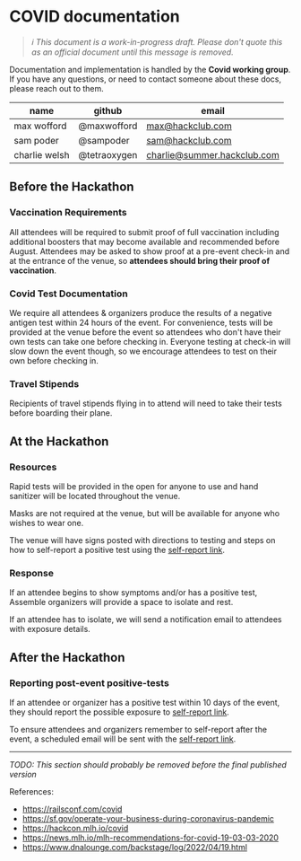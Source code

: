 # COVID documentation

> _:information_source: This document is a work-in-progress draft. Please don't quote this as an official document until this message is removed._

Documentation and implementation is handled by the **Covid working group**. If you have any questions, or need to contact someone about these docs, please reach out to them.

| name          | github       | email                       |
| ------------- | ------------ | --------------------------- |
| max wofford   | @maxwofford  | max@hackclub.com            |
| sam poder     | @sampoder    | sam@hackclub.com            |
| charlie welsh | @tetraoxygen | charlie@summer.hackclub.com |

## Before the Hackathon

### Vaccination Requirements

All attendees will be required to submit proof of full vaccination including additional boosters that may become available and recommended before August. Attendees may be asked to show proof at a pre-event check-in and at the entrance of the venue, so **attendees should bring their proof of vaccination**.

### Covid Test Documentation

We require all attendees & organizers produce the results of a negative antigen test within 24 hours of the event. For convenience, tests will be provided at the venue before the event so attendees who don't have their own tests can take one before checking in. Everyone testing at check-in will slow down the event though, so we encourage attendees to test on their own before checking in.

<!-- @msw: Ah, hello there! you're reading the raw markdown, aren't you? I'm commenting this out because we don't have any applicants at the time of writing with a medical excemption & I'd like to keep the wording concise (why cover an edgecase we don't have). If it comes up we can uncomment the following line: -->
<!-- If an attendee is not vaccinated (in the case of a medical excemption), they must produce the results of a **negative PCR test** within 24 hours of the event. -->

### Travel Stipends

Recipients of travel stipends flying in to attend will need to take their tests before boarding their plane.

## At the Hackathon

### Resources

Rapid tests will be provided in the open for anyone to use and hand sanitizer will be located throughout the venue.

Masks are not required at the venue, but will be available for anyone who wishes to wear one.

The venue will have signs posted with directions to testing and steps on how to self-report a positive test using the [self-report link].

### Response

If an attendee begins to show symptoms and/or has a positive test, Assemble organizers will provide a space to isolate and rest.

If an attendee has to isolate, we will send a notification email to attendees with exposure details.

## After the Hackathon

### Reporting post-event positive-tests

If an attendee or organizer has a positive test within 10 days of the event, they should report the possible exposure to [self-report link].

To ensure attendees and organizers remember to self-report after the event, a scheduled email will be sent with the [self-report link].

[self-report link]: PLACEHOLDER_REPORT_LINK

---

_TODO: This section should probably be removed before the final published version_

References:

- https://railsconf.com/covid
- https://sf.gov/operate-your-business-during-coronavirus-pandemic
- https://hackcon.mlh.io/covid
- https://news.mlh.io/mlh-recommendations-for-covid-19-03-03-2020
- https://www.dnalounge.com/backstage/log/2022/04/19.html